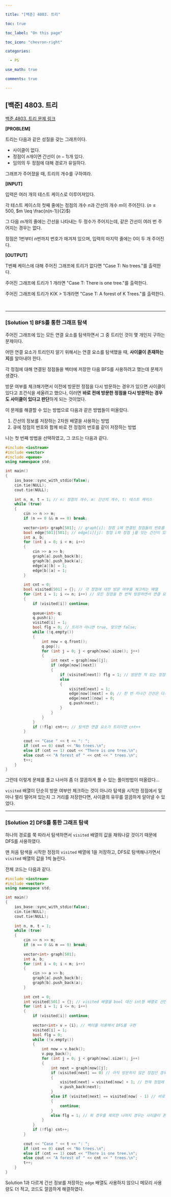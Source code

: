 ```yaml
---

title: "[백준] 4803. 트리"

toc: true

toc_label: "On this page"

toc_icon: "chevron-right"

categories:

  - PS

use_math: true

comments: true

---
```


## [백준] 4803. 트리

[백준 4803. 트리 문제 링크](https://www.acmicpc.net/problem/4803)

**[PROBLEM]**

트리는 다음과 같은 성질을 갖는 그래프이다.

- 사이클이 없다.
- 정점이 $n$개이면 간선이 ($n-1$)개 있다.
- 임의의 두 정점에 대해 경로가 유일하다.

그래프가 주어졌을 때, 트리의 개수를 구하여라.

**[INPUT]**

입력은 여러 개의 테스트 케이스로 이루어져있다.

각 테스트 케이스의 첫째 줄에는 정점의 개수 $n$과 간선의 개수 $m$이 주어진다. ($n \leq 500$, $m \leq \frac{n(n-1)}{2}$)

그 다음 $m$개의 줄에는 간선을 나타내는 두 정수가 주어지는데, 같은 간선이 여러 번 주어지는 경우는 없다.

정점은 1번부터 $n$번까지 번호가 매겨져 있으며, 입력의 마지막 줄에는 0이 두 개 주어진다.

**[OUTPUT]**

T번째 케이스에 대해 주어진 그래프에 트리가 없다면 "Case T: No trees."를 출력한다.

주어진 그래프에 트리가 1 개라면 "Case T: There is one tree."를 출력한다.

주어진 그래프에 트리가 K(K > 1)개라면 "Case T: A forest of K Trees."를 출력한다.

<br/>

---

### [Solution 1] BFS를 통한 그래프 탐색

주어진 그래프에 있는 모든 연결 요소를 탐색하면서 그 중 트리인 것이 몇 개인지 구하는 문제이다.

어떤 연결 요소가 트리인지 알기 위해서는 연결 요소를 탐색했을 때, **사이클이 존재하는지**를 알아내야 한다.

각 정점에 대해 연결된 정점들을 벡터에 저장한 다음 BFS를 사용하려고 했는데 문제가 생겼다.

방문 여부를 체크해가면서 이전에 방문한 정점을 다시 방문하는 경우가 있으면 사이클이 있다고 조건식을 세울려고 했으나, 이러면 **바로 전에 방문한 정점을 다시 방문하는 경우도 사이클이 있다고 판단**하게 되는 것이었다.

이 문제를 해결할 수 있는 방법으로 다음과 같은 방법들이 떠올랐다.

1. 간선의 정보를 저장하는 2차원 배열을 사용하는 방법
2. 큐에 정점의 번호와 함께 바로 전 정점의 번호를 같이 저장하는 방법

나는 첫 번째 방법을 선택하였고, 그 코드는 다음과 같다.

```cpp
#include <iostream>
#include <vector>
#include <queue>
using namespace std;

int main()
{
    ios_base::sync_with_stdio(false);
    cin.tie(NULL);
    cout.tie(NULL);
    
    int n, m, t = 1; // n: 정점의 개수, m: 간선의 개수, t: 테스트 케이스
    while (true)
    {
        cin >> n >> m;
        if (n == 0 && m == 0) break;
        
        vector<int> graph[501]; // graph[i]: 정점 i에 연결된 정점들의 번호를 저장
        bool edge[501][501]; // edge[i][j]: 정점 i와 정점 j를 잇는 간선이 있으면 true, 없으면 false
        int a, b;
        for (int i = 0; i < m; i++)
        {
            cin >> a >> b;
            graph[a].push_back(b);
            graph[b].push_back(a);
            edge[a][b] = 1;
            edge[b][a] = 1;
        }
        
        int cnt = 0;
        bool visited[501] = {}; // 각 정점에 대한 방문 여부를 체크하는 배열
        for (int i = 1; i <= n; i++) // 모든 정점을 한 번씩 방문하면서 연결 요소들을 탐색한다.
        {
            if (visited[i]) continue;
            
            queue<int> q;
            q.push(i);
            visited[i] = 1;
            bool flg = 0; // 트리가 아니면 true, 맞으면 false;
            while (!q.empty())
            {
                int now = q.front();
                q.pop();
                for (int j = 0; j < graph[now].size(); j++)
                {
                    int next = graph[now][j];
                    if (edge[now][next])
                    {
                        if (visited[next]) flg = 1; // 방문한 적 있는 정점을 다시 방문하는 경우 = 사이클이 존재 = 트리 아님.
                        else
                        {
                            visited[next] = 1;
                            edge[now][next] = 0; // 한 번 지나간 간선은 다시 지나갈 수 없도록 한다.
                            edge[next][now] = 0;
                            q.push(next);
                        }
                    }
                }
            }
            if (!flg) cnt++; // 탐색한 연결 요소가 트리이면 cnt++
        }
        
        cout << "Case " << t << ": ";
        if (cnt == 0) cout << "No trees.\n";
        else if (cnt == 1) cout << "There is one tree.\n";
        else cout << "A forest of " << cnt << " trees.\n";
        t++;
    }
}
```

그런데 이렇게 문제를 풀고 나서야 좀 더 깔끔하게 풀 수 있는 풀이방법이 떠올랐다...

`visited` 배열이 단순히 방문 여부만 체크하는 것이 아니라 탐색을 시작한 정점에서 얼마나 멀리 떨어져 있는지 그 거리를 저장한다면, 사이클의 유무를 깔끔하게 알아낼 수 있었다.

---

### [Solution 2] DFS를 통한 그래프 탐색

하나의 경로를 쭉 따라서 탐색하면서 `visited` 배열의 값을 채워나갈 것이기 때문에 DFS를 사용하였다.

맨 처음 탐색을 시작한 정점의 `visited` 배열에 1을 저장하고, DFS로 탐색해나가면서 `visited` 배열의 값을 1씩 늘린다.

전체 코드는 다음과 같다.

```cpp
#include <iostream>
#include <vector>
using namespace std;

int main()
{
    ios_base::sync_with_stdio(false);
    cin.tie(NULL);
    cout.tie(NULL);
    
    int n, m, t = 1;
    while (true)
    {
        cin >> n >> m;
        if (n == 0 && m == 0) break;
        
        vector<int> graph[501];
        int a, b;
        for (int i = 0; i < m; i++)
        {
            cin >> a >> b;
            graph[a].push_back(b);
            graph[b].push_back(a);
        }
        
        int cnt = 0;
        int visited[501] = {}; // visited 배열을 bool 대신 int형 배열로 선언
        for (int i = 1; i <= n; i++)
        {
            if (visited[i]) continue;
            
            vector<int> v = {i}; // 벡터를 이용해서 DFS를 구현
            visited[i] = 1;
            bool flg = 0;
            while (!v.empty())
            {
                int now = v.back();
                v.pop_back();
                for (int j = 0; j < graph[now].size(); j++)
                {
                    int next = graph[now][j];
                    if (visited[next] == 0) // 아직 방문하지 않은 정점인 경우
                    {
                        visited[next] = visited[now] + 1; // 현재 정점에 저장된 값보다 +1
                        v.push_back(next);
                    }
                    else if (visited[next] == visited[now] - 1) // 바로 전에 지나친 정점에 도달한 경우에는 continue
                    {
                        continue;
                    }
                    else flg = 1; // 위 경우를 제외한 나머지 경우는 사이클이 존재함을 의미하므로 flg = 1
                }
            }
            if (!flg) cnt++;
        }
        
        cout << "Case " << t << ": ";
        if (cnt == 0) cout << "No trees.\n";
        else if (cnt == 1) cout << "There is one tree.\n";
        else cout << "A forest of " << cnt << " trees.\n";
        t++;
    }
}
```

Solution 1과 다르게 간선 정보를 저장하는 `edge` 배열도 사용하지 않으니 메모리 사용량도 더 적고, 코드도 깔끔하게 해결하였다.


